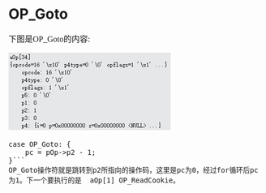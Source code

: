 # OP_Goto
<font face="微软雅黑" size="3px">

下图是OP_Goto的内容:

 ![](4-5-4.jpg)
```
case OP_Goto: {
	pc = pOp->p2 - 1;
}```
OP_Goto操作符就是跳转到p2所指向的操作码，这里是pc为0，经过for循环后pc为1。下一个要执行的是  aOp[1] OP_ReadCookie。
